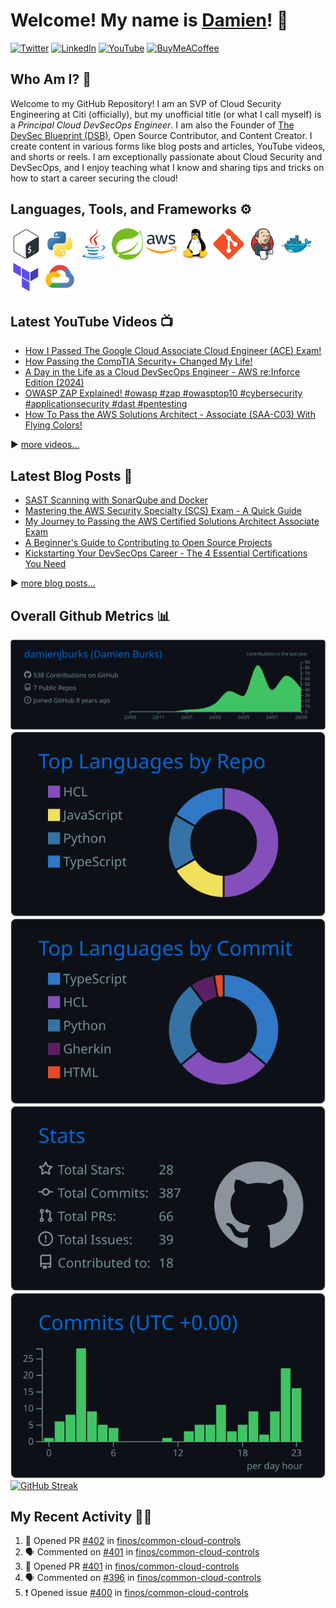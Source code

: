# Welcome! My name is [Damien](https://damienjburks.com)! 👋

[![Twitter](https://img.shields.io/badge/Twitter-%231DA1F2.svg?style=for-the-badge&logo=Twitter&logoColor=white)](https://twitter.com/damienjburks)
[![LinkedIn](https://img.shields.io/badge/linkedin-%230077B5.svg?style=for-the-badge&logo=linkedin&logoColor=white)](https://www.linkedin.com/in/damien-burks-445650a6/)
[![YouTube](https://img.shields.io/badge/YouTube-%23FF0000.svg?style=for-the-badge&logo=YouTube&logoColor=white)](https://youtube.com/@damienjburks)
[![BuyMeACoffee](https://img.shields.io/badge/Buy%20Me%20a%20Coffee-ffdd00?style=for-the-badge&logo=buy-me-a-coffee&logoColor=black)](https://www.buymeacoffee.com/damienjburks)

## Who Am I? 🤔

Welcome to my GitHub Repository! I am an SVP of Cloud Security Engineering at Citi (officially), but my unofficial title (or what I call myself) is a _Principal Cloud DevSecOps Engineer_. I am also the Founder of [The DevSec Blueprint (DSB)](https://github.com/The-DevSec-Blueprint), Open Source Contributor, and Content Creator. I create content in various forms like blog posts and articles, YouTube videos, and shorts or reels.  I am exceptionally passionate about Cloud Security and DevSecOps, and I enjoy teaching what I know and sharing tips and tricks on how to start a career securing the cloud!

## Languages, Tools, and Frameworks ⚙️
<!-- For more icons please follow  https://github.com/devicons/devicon -->
<p>
    <img src="https://raw.githubusercontent.com/devicons/devicon/master/icons/bash/bash-original.svg" width="50" height="50"/>
    <img src="https://raw.githubusercontent.com/devicons/devicon/master/icons/python/python-original.svg" width="50" height="50"/>
    <img src="https://raw.githubusercontent.com/devicons/devicon/master/icons/java/java-original.svg" width="50" height="50"/>
    <img src="https://raw.githubusercontent.com/devicons/devicon/master/icons/spring/spring-original.svg" width="50" height="50"/>
    <img src="https://raw.githubusercontent.com/devicons/devicon/master/icons/amazonwebservices/amazonwebservices-original-wordmark.svg" width="50" height="50"/>
    <img src="https://raw.githubusercontent.com/devicons/devicon/master/icons/linux/linux-original.svg" width="50" height="50"/>
    <img src="https://raw.githubusercontent.com/devicons/devicon/master/icons/git/git-original.svg" width="50" height="50"/>
    <img src="https://raw.githubusercontent.com/devicons/devicon/master/icons/jenkins/jenkins-original.svg" width="50" height="50"/>
    <img src="https://raw.githubusercontent.com/devicons/devicon/master/icons/docker/docker-original.svg" width="50" height="50"/>
    <img src="https://raw.githubusercontent.com/devicons/devicon/master/icons/terraform/terraform-original.svg" width="50" height="50"/>
    <img src="https://raw.githubusercontent.com/devicons/devicon/master/icons/googlecloud/googlecloud-original.svg" width="50" height="50"/>
</p>

## Latest YouTube Videos 📺

<!-- YOUTUBE-VIDEOS-LIST:START -->
- [How I Passed The Google Cloud Associate Cloud Engineer &lpar;ACE&rpar; Exam!](https://www.youtube.com/watch?v=0ANd2K0MM44)
- [How Passing the CompTIA Security+ Changed My Life!](https://www.youtube.com/watch?v=6IW1HQD2R5g)
- [A Day in the Life as a Cloud DevSecOps Engineer - AWS re:Inforce Edition &lpar;2024&rpar;](https://www.youtube.com/watch?v=5jxqikhHlw8)
- [OWASP ZAP Explained! #owasp #zap #owasptop10 #cybersecurity #applicationsecurity #dast #pentesting](https://www.youtube.com/watch?v=JVUVu-l3Gac)
- [How To Pass the AWS Solutions Architect - Associate &lpar;SAA-C03&rpar; With Flying Colors!](https://www.youtube.com/watch?v=o9QPhxInQFQ)
<!-- YOUTUBE-VIDEOS-LIST:END -->

▶️ [more videos...](https://www.youtube.com/channel/UCOSYuY_e_r5GtVdlCVwY83Q)

## Latest Blog Posts 📕
<!-- BLOG-POST-LIST:START -->
- [SAST Scanning with SonarQube and Docker](https://damienjburks.com/sast-scanning-with-sonarqube-and-docker)
- [Mastering the AWS Security Specialty &lpar;SCS&rpar; Exam - A Quick Guide](https://damienjburks.com/mastering-the-aws-security-specialty-exam-quickly)
- [My Journey to Passing the AWS Certified Solutions Architect Associate Exam](https://damienjburks.com/my-journey-to-passing-the-aws-saa)
- [A Beginner&#39;s Guide to Contributing to Open Source Projects](https://damienjburks.com/a-beginners-guide-to-contributing-to-open-source)
- [Kickstarting Your DevSecOps Career - The 4 Essential Certifications You Need](https://damienjburks.com/kickstarting-devsecops-career-with-4-certifications)
<!-- BLOG-POST-LIST:END -->
▶️ [more blog posts...](https://damienjburks.com)

## Overall Github Metrics 📊

[![](https://raw.githubusercontent.com/damienjburks/damienjburks/master/profile-summary-card-output/github_dark/0-profile-details.svg)](https://github.com/vn7n24fzkq/github-profile-summary-cards)
[![](https://raw.githubusercontent.com/damienjburks/damienjburks/master/profile-summary-card-output/github_dark/1-repos-per-language.svg)](https://github.com/vn7n24fzkq/github-profile-summary-cards) [![](https://raw.githubusercontent.com/damienjburks/damienjburks/master/profile-summary-card-output/github_dark/2-most-commit-language.svg)](https://github.com/vn7n24fzkq/github-profile-summary-cards)
[![](https://raw.githubusercontent.com/damienjburks/damienjburks/master/profile-summary-card-output/github_dark/3-stats.svg)](https://github.com/vn7n24fzkq/github-profile-summary-cards) [![](https://raw.githubusercontent.com/damienjburks/damienjburks/master/profile-summary-card-output/github_dark/4-productive-time.svg)](https://github.com/vn7n24fzkq/github-profile-summary-cards)
[![GitHub Streak](https://streak-stats.demolab.com/?user=damienjburks&theme=ads-juicy-fresh)](https://git.io/streak-stats)

## My Recent Activity 🧑‍💻
<!--START_SECTION:activity-->
1. 💪 Opened PR [#402](https://github.com/finos/common-cloud-controls/pull/402) in [finos/common-cloud-controls](https://github.com/finos/common-cloud-controls)
2. 🗣 Commented on [#401](https://github.com/finos/common-cloud-controls/issues/401) in [finos/common-cloud-controls](https://github.com/finos/common-cloud-controls)
3. 💪 Opened PR [#401](https://github.com/finos/common-cloud-controls/pull/401) in [finos/common-cloud-controls](https://github.com/finos/common-cloud-controls)
4. 🗣 Commented on [#396](https://github.com/finos/common-cloud-controls/issues/396) in [finos/common-cloud-controls](https://github.com/finos/common-cloud-controls)
5. ❗️ Opened issue [#400](https://github.com/finos/common-cloud-controls/issues/400) in [finos/common-cloud-controls](https://github.com/finos/common-cloud-controls)
<!--END_SECTION:activity-->
